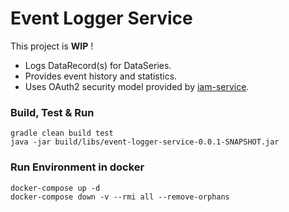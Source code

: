 # Event Logger Service
This project is __WIP__ !

* Logs DataRecord(s) for DataSeries.
* Provides event history and statistics.
* Uses OAuth2 security model provided by [iam-service](https://github.com/jveverka/iam-service).

### Build, Test & Run 
```
gradle clean build test
java -jar build/libs/event-logger-service-0.0.1-SNAPSHOT.jar 
```

### Run Environment in docker
```
docker-compose up -d
docker-compose down -v --rmi all --remove-orphans
```